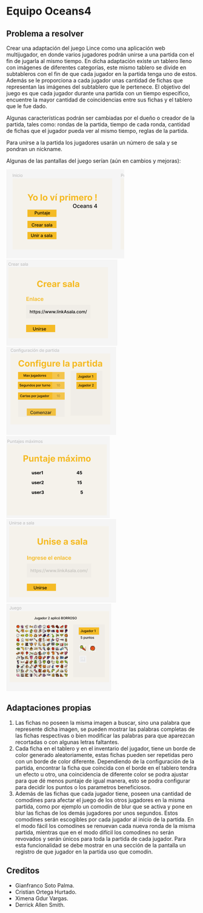 # Equipo Oceans4

## Problema a resolver

Crear una adaptación del juego Lince como una aplicación web multijugador, en donde varios jugadores podrán unirse a una partida con el fin de jugarla al mismo tiempo. En dicha adaptación existe un tablero lleno con imágenes de diferentes categorías, este mismo tablero se divide en subtableros con el fin de que cada jugador en la partida tenga uno de estos. Además se le proporciona a cada jugador unas cantidad de fichas que representan las imágenes del subtablero que le pertenece. El objetivo del juego es que cada jugador durante una partida con un tiempo específico, encuentre la mayor cantidad de coincidencias entre sus fichas y el tablero que le fue dado.

Algunas características podrán ser cambiadas por el dueño o creador de la partida, tales como: rondas de la partida, tiempo de cada ronda, cantidad de fichas que el jugador pueda ver al mismo tiempo, reglas de la partida.

Para unirse a la partida los jugadores usarán un número de sala y se pondran un nickname.

Algunas de las pantallas del juego serían (aún en cambios y mejoras):

![Inicio](./design/wireframe_inicio.png)
![Crear sala](./design/wireframe_crear_sala.png)
![Configurar partida](./design/wireframe_configuracion.png)
![Puntajes máximos](./design/wireframe_puntajes.png)
![Unirse a sala](./design/wireframe_unir_sala.png)
![Juego](./design/wireframe_juego.png)

## Adaptaciones propias

1. Las fichas no poseen la misma imagen a buscar, sino una palabra que represente dicha imagen, se pueden mostrar las palabras completas de las fichas respectivas
o bien modificar las palabras para que aparezcan recortadas o con algunas letras faltantes.
2. Cada ficha en el tablero y en el inventario del jugador, tiene un borde de color generado aleatoriamente, estas fichas pueden ser repetidas pero con un borde de color diferente. Dependiendo de la configuración de la partida, encontrar la ficha que coincida con el borde en el tablero tendra un efecto u otro, una coincidencia de diferente color se podra ajustar para que dé menos puntaje de igual manera, esto se podra configurar para decidir los puntos o los parametros beneficiosos.
3. Además de las fichas que cada jugador tiene, poseen una cantidad de comodines para afectar el juego de los otros jugadores en la misma partida, como por ejemplo un comodín de blur que se activa y pone en blur las fichas de los demás jugadores por unos segundos. Estos comodines serán escogibles por cada jugador al inicio de la partida. En el modo fácil los comodines se renuevan cada nueva ronda de la misma partida, mientras que en el modo difícil los comodines no serán revovados y serán únicos para toda la partida de cada jugador.
Para esta funcionalidad se debe mostrar en una sección de la pantalla un registro de que jugador en la partida uso que comodín.

## Creditos

* Gianfranco Soto Palma.
* Cristian Ortega Hurtado.
* Ximena Gdur Vargas.
* Derrick Allen Smith.
